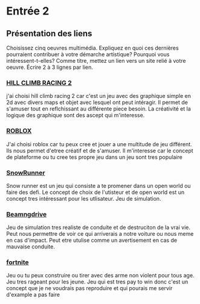 # Entrée 2
## Présentation des liens
Choisissez cinq oeuvres multimédia. Expliquez en quoi ces dernières pourraient contribuer à votre démarche artistique? Pourquoi vous intéressent-t-elles? Comme titre, mettez un lien vers un site relié à votre oeuvre. Écrire 2 à 3 lignes par lien.

### [HILL CLIMB RACING 2](https://hillclimbracing2.fandom.com/wiki/Hill_Climb_Racing_2_Wiki)
j'ai choisi hill climb racing 2 car c'est un jeu avec des graphique simple en 2d avec divers maps et objet avec lesquel ont peut intéragir. Il permet de s'amuser tout en reflchissant au différente piece besoin. La créativité et la logique des graphique sont des ascept qui m'interesse.

### [ROBLOX](https://www.roblox.com/) 
J'ai choisi roblox car tu peux cree et jouer a une multitude de jeu différent. Ils nous permet d'etree créatif et de s'amuser. Il m'interesse car le concept de plateforme ou tu cree tes propre jeu dans un jeu sont tres populaire

### [SnowRunner](https://store.steampowered.com/app/1465360/SnowRunner/) 
Snow runner est un jeu qui consiste a te promener dans un open world ou faire des defi. Le concept de choix de l'utisteur et de open world est un concept tres intéressant pour les utlisateur. Jeu de simulation.  

### [Beamngdrive](https://www.beamng.com/) 
Jeu de simulation tres realiste de conduite et de destruciton de la vrai vie. Peut nous permettre de voir ce qui arriverais a notre voiture ou nous meme en cas d'impact. Peut etre utulise comme un avertisement en cas de mauvaise conduite.

### [fortnite](https://www.fortnite.com/?lang=fr) 
Jeu ou tu peux construire ou tirer avec des arme non violent pour tous age. Jeu tres rageant pour les jeune. Jeu qui est tres pay to win donc c'est un concept que je ne voudrais pas reproduire et qui pourais me servir d'example a pas faire


